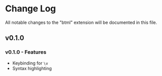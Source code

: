 # Change Log

All notable changes to the "btml" extension will be documented in this file.

## v0.1.0

### v0.1.0 - Features

- Keybinding for `\v`
- Syntax highlighting
